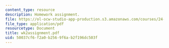 ```yaml
---
content_type: resource
description: Homework assignment.
file: https://ol-ocw-studio-app-production.s3.amazonaws.com/courses/24-964-topics-in-phonology-fall-2004/50037cf6f2a0b2569f6ab2f196dc503f_wk2assignment.pdf
file_type: application/pdf
resourcetype: Document
title: wk2assignment.pdf
uid: 50037cf6-f2a0-b256-9f6a-b2f196dc503f
---
```

